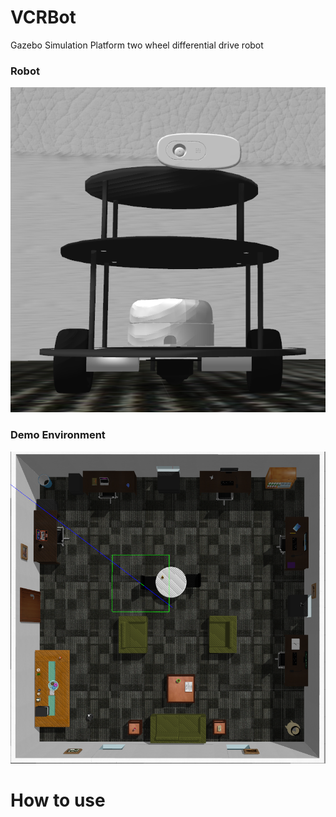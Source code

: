 # VCRBot
 Gazebo Simulation Platform two wheel differential drive robot

### Robot
![VCR robot](https://github.com/NguyenCanhThanh/VCRBot/blob/main/docs/robot.png)

### Demo Environment
![Small House](https://github.com/NguyenCanhThanh/VCRBot/blob/main/docs/environment.png)

# How to use

